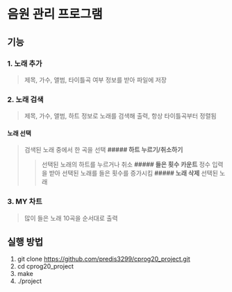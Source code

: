 # 음원 관리 프로그램
## 기능
### 1. 노래 추가
> 제목, 가수, 앨범, 타이틀곡 여부 정보를 받아 파일에 저장
### 2. 노래 검색
> 제목, 가수, 앨범, 하트 정보로 노래를 검색해 출력, 항상 타이틀곡부터 정렬됨
#### 노래 선택
> 검색된 노래 중에서 한 곡을 선택
> **##### 하트 누르기/취소하기**
>> 선택된 노래의 하트를 누르거나 취소
> **##### 들은 횟수 카운트**
>> 정수 입력을 받아 선택된 노래를 들은 횟수를 증가시킴
> **##### 노래 삭제**
>> 선택된 노래 
### 3. MY 차트
> 많이 들은 노래 10곡을 순서대로 출력

## 실행 방법
1. git clone https://github.com/predis3299/cprog20_project.git
2. cd cprog20_project
3. make
4. ./project
